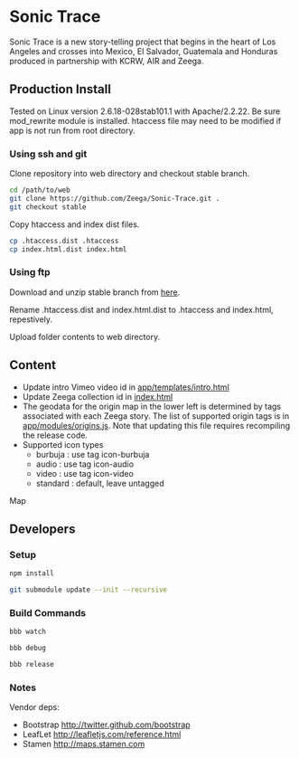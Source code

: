 # Sonic Trace


Sonic Trace is a new story-telling project that begins in the heart of Los Angeles and crosses into Mexico, El Salvador, Guatemala and Honduras produced in partnership with KCRW, AIR and Zeega. 

## Production Install

Tested on Linux version 2.6.18-028stab101.1 with Apache/2.2.22. Be sure mod_rewrite module is installed. htaccess file may need to be modified if app is not run from root directory.

### Using ssh and git

Clone repository into web directory and checkout stable branch.

```bash
cd /path/to/web
git clone https://github.com/Zeega/Sonic-Trace.git .
git checkout stable
```

Copy htaccess and index dist files.

```bash
cp .htaccess.dist .htaccess
cp index.html.dist index.html
```
### Using ftp

Download and unzip stable branch from [here](https://github.com/Zeega/Sonic-Trace/archive/stable.zip).

Rename .htaccess.dist and index.html.dist to .htaccess and index.html, repestively.

Upload folder contents to web directory.



## Content

- Update intro Vimeo video id in [app/templates/intro.html](app/templates/intro.html)
- Update Zeega collection id in [index.html](index.html.dist)
- The geodata for the origin map in the lower left is determined by tags associated with each Zeega story. 
  The list of supported origin tags is in [app/modules/origins.js](app/modules/origins.js). 
  Note that updating this file requires recompiling the release code.
- Supported icon types
    * burbuja : use tag icon-burbuja
    * audio : use tag icon-audio
    * video : use tag icon-video
    * standard : default, leave untagged 

Map

## Developers

### Setup

```bash
npm install
```

```bash
git submodule update --init --recursive
```

### Build Commands

```bash
bbb watch
```

```bash
bbb debug
```

```bash
bbb release
```




### Notes

Vendor deps:

- Bootstrap http://twitter.github.com/bootstrap
- LeafLet http://leafletjs.com/reference.html
- Stamen http://maps.stamen.com
